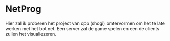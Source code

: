 # NetProg
Hier zal ik proberen het project van cpp (shogi) omtervormen om het te late werken met het bot net.
Een server zal de game spelen en een de clients zullen het visualiezeren.
